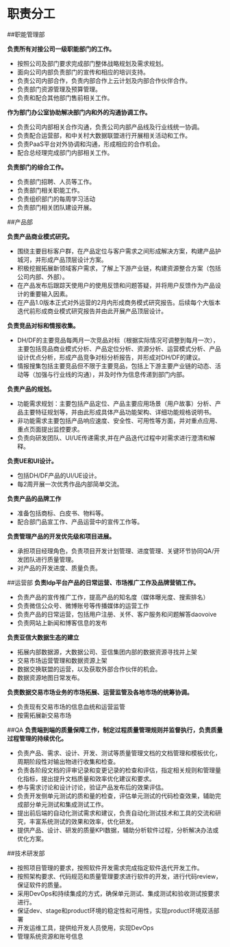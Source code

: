 # 职责分工
##职能管理部

**负责所有对接公司一级职能部门的工作。**

* 按照公司及部门要求完成部门整体战略规划及需求规划。
* 面向公司内部负责部门的宣传和相应的培训支持。
* 负责公司内部合作，负责内部合作上云计划及内部合作伙伴合作。
* 负责部门资源管理及预算管理。
* 负责和配合其他部门售前相关工作。

**作为部门办公室协助解决部门内和外的沟通协调工作。**

* 负责公司内部相关合作沟通，负责公司内部产品线及行业线统一协调。
* 负责配合运营部，和中关村大数据联盟进行开展相关活动和工作。
* 负责PaaS平台对外协调和沟通，形成相应的合作机会。
* 配合总经理完成部门内部相关工作。

**负责部门的综合工作。**

* 负责部门招聘、人员等工作。
* 负责部门相关职能工作。
* 负责组织部门的每周学习活动
* 负责部门相关团队建设开展。

##产品部

**负责产品商业模式研究。**

* 围绕主要目标客户群，在产品定位与客户需求之间形成解决方案，构建产品护城河，并形成产品顶层设计方案。
* 积极挖掘拓展新领域客户需求，了解上下游产业链，构建资源整合方案（包括公司内部、外部）。
* 在产品发布后跟踪天使用户的使用反馈和问题答疑，并将用户反馈作为产品设计的重要输入因素。
* 在产品1.0版本正式对外运营的2月内形成商务模式研究报告。后续每个大版本迭代前形成商业模式研究报告并由此开展产品顶层设计。

**负责竞品对标和情报收集。**

* DH/DF的主要竞品每两月一次竞品对标（根据实际情况可调整到每月一次），主要包括竞品商业模式分析、产品定位分析、资源分析、运营模式分析、产品设计优点分析，形成产品竞争对标分析报告，并形成对DH/DF的建议。
* 情报搜集包括主要竞品但不限于主要竞品，包括上下游主要产业链的动态、活动等（加强与行业线的沟通），并及时作为信息传递到部门内部。

**负责产品的规划。**

* 功能需求规划：主要包括产品定位、产品主要应用场景（用户故事）分析、产品主要特征规划等，并由此形成具体产品功能架构、详细功能规格说明书。
* 非功能需求主要包括产品响应速度、安全性、可用性等方面，并对重点应用、重点页面提出监控要求。
* 负责向研发团队、UI/UE传递需求,并在产品迭代过程中对需求进行澄清和解释。

**负责UE和UI设计。**

* 包括DH/DF产品的UI/UE设计。
* 每2周开展一次优秀作品内部简单交流。

**负责产品的品牌工作**

* 准备包括商标、白皮书、物料等。
* 配合部门品宣工作、产品运营中的宣传工作等。

**负责管理产品的开发优先级和项目进展。**

* 承担项目经理角色，负责项目开发计划管理、进度管理、关键环节协同QA/开发团队进行质量管理。
* 对产品的开发进度、质量负责。

##运营部
**负责ldp平台产品的日常运营、市场推广工作及品牌营销工作。**

* 负责产品的宣传推广工作，提高产品的知名度（媒体曝光度、搜索排名）
* 负责微信公众号、微博账号等传播媒体的运营工作
* 负责产品的日常运营，包括用户注册、关怀、客户服务和问题解答daovoive
* 负责网站上新闻和博客信息的发布

**负责亚信大数据生态的建立**

* 拓展内部数据源，大数据公司、亚信集团内部的数据资源寻找并上架 
* 交易市场运营管理和数据资源上架 
* 数据交换联盟的运营，以及获取外部合作伙伴的机会。
* 数据资源地图日常发布。

**负责数据交易市场业务的市场拓展、运营监管及各地市场的统筹协调。**

* 负责现有交易市场的信息血统和运营监管
* 按需拓展新交易市场

##QA
**负责端到端的质量保障工作，制定过程质量管理规则并监督执行，负责质量过程管理的持续优化。**

* 负责产品、需求、设计、开发、测试等质量管理文档的文档管理和模板优化，周期阶段性对输出物进行收集和检查。
* 负责各阶段文档的评审记录和变更记录的检查和评估，指定相关规则和管理量化指标，提出提升文档质量和效率优化建议和要求。
* 参与需求讨论和设计讨论，验证产品发布后的效果评估。
* 负责开发侧单元测试的质和量的检查，评估单元测试的代码检查效果，辅助完成部分单元测试和集成测试工作。
* 提出前后端的自动化测试需求和建议，负责自动化测试技术和工具的交流和研究，丰富系统测试的效果和效率，优化研发。
* 提供产品、设计、研发的质量KPI数据，辅助分析软件过程，分析解决办法或优化方案。

##技术研发部
* 按照项目管理的要求，按照软件开发需求完成指定软件迭代开发工作。
* 按照架构要求、代码规范和质量管理要求进行软件的开发，进行代码review，保证软件的质量。
* 采用DevOps和持续集成的方式，确保单元测试、集成测试和验收测试按要求进行。
* 保证dev、stage和product环境的稳定性和可用性，实现product环境双活部署
* 开发运维工具，提供给开发人员使用，实现DevOps
* 管理系统资源和账号信息


